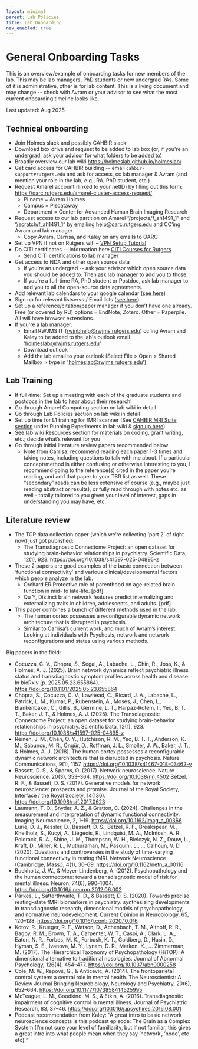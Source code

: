 ```yaml
---
layout: minimal
parent: Lab Policies
title: Lab Onboarding
nav_enabled: true
---
```


# General Onboarding Tasks
This is an overview/example of onboarding tasks for new members of the lab. This may be lab managers, PhD students or new undergrad RAs. Some of it is administrative, other is for lab content. This is a living document and may change -- check with Avram or your advisor to see what the most current onboarding timeline looks like.  

Last updated: Aug 2025

## Technical onboarding
- Join Holmes slack and possibly CAHBIR slack
- Download box drive and request to be added to lab box (or, if you're an undergrad, ask your advisor for what folders to be added to)
- Broadly overview our lab wiki https://holmeslab.github.io/holmeslab/
- Get card access for CAHBIR building -- email `cahbir-support#rutgers.edu` and ask for access, cc lab manager & Avram (and mention your role in the lab, e.g., RA, PhD student, etc.)
- Request Amarel account (linked to your netID) by filling out this form: https://oarc.rutgers.edu/amarel-cluster-access-request/
    - PI name = Avram Holmes
    - Campus = Piscataway
    - Department = Center for Advanced Human Brain Imaging Research
- Request access to our lab partition on Amarel “/projects/f_ah1491_1” and “/scratch/f_ah1491_1” by emailing [help@oarc.rutgers.edu](mailto:help@oarc.rutgers.edu) and CC’ing Avram and lab manager
    - Copy Avram, Carrisa, and Kaley on any emails to OARC
- Set up VPN if not on Rutgers wifi – [VPN Setup Tutorial](https://holmeslab.github.io/holmeslab/docs/Amarel/rutgers-vpn/)
- Do CITI certificates -- information here [CITI Courses for Rutgers](https://holmeslab.github.io/holmeslab/docs/Admin/citi/) 
    - Send CITI certifications to lab manager
- Get access to NDA and other open source data 
    - If you're an undergrad -- ask your advisor which open source data you should be added to. Then ask lab manager to add you to those.
    - If you're a full-time RA, PhD student or Postdoc, ask lab manager to add you to all the open-source data agreements.
- Add relevant lab calendars to your google calendar ([see here](https://holmeslab.github.io/holmeslab/docs/Policies/software-we-use/#shared-calendars-google-calendar))
- Sign up for relevant listservs / Email lists ([see here](https://holmeslab.github.io/holmeslab/docs/Policies/software-we-use/#shared-calendars-google-calendar))
- Set up a reference/citation/paper manager if you don’t have one already. Free (or covered by RU) options = EndNote, Zotero. Other = Paperpile. All will have browser extensions.
- If you're a lab manager:
    - Email RWJMS IT ([rwjnbhelp@rwjms.rutgers.edu](mailto:rwjnbhelp@rwjms.rutgers.edu)) cc'ing Avram and Kaley to be added to the lab's outlook email 'holmeslab@rwjms.rutgers.edu'
    - Download outlook
    - Add the lab email to your outlook (Select File > Open > Shared Mailbox > type in 'holmeslab@rwjms.rutgers.edu')


## Lab Training
- If full-time: Set up a meeting with each of the graduate students and postdocs in the lab to hear about their research!
- Go through Amarel Computing section on lab wiki in detail 
- Go through Lab Policies section on lab wiki in detail 
- Set up time for L1 training for fMRI scanner (See [CAHBIR MRI Suite section](https://holmeslab.github.io/holmeslab/docs/Experiments/mri/) under Running Experiments in lab wiki & [sign up here](https://sites.rutgers.edu/cahbir/level-1-training-signups-open/))
- See lab wiki Resources section for materials on coding, grant writing, etc.; decide what’s relevant for you
- Go through initial literature review papers recommended below
    - Note from Carrisa: recommend reading each paper 1-3 times and taking notes, including questions to talk with me about. If a particular concept/method is either confusing or otherwise interesting to you, I recommend going to the reference(s) cited in the paper you’re reading, and add that paper to your TBR list as well. These “secondary” reads can be less extensive of course (e.g., maybe just reading abstract or results), or fully read through with notes etc. as well - totally tailored to you given your level of interest, gaps in understanding you may have, etc. 

## Literature review 
- The TCP data collection paper (which we’re collecting ‘part 2’ of right now) just got published:
    - The Transdiagnostic Connectome Project: an open dataset for studying brain-behavior relationships in psychiatry. Scientific Data, 12(1), 923. https://doi.org/10.1038/s41597-025-04895-z 
- These 2 papers are good examples of the basic connection between ‘functional connectivity’ and various clinical/developmental factors which people analyze in the lab.
    - Orchard ER Protective role of parenthood on age-related brain function in mid- to late-life.  [pdf]
    - Qu Y, Distinct brain network features predict internalizing and externalizing traits in children, adolescents, and adults.  [pdf]
- This paper combines a bunch of different methods used in the lab. 
    - The human cortex possesses a reconfigurable dynamic network architecture that is disrupted in psychosis. 
    - Similar to Carrisa’s current work, and much of Avram’s interest. Looking at individuals with Psychosis, network and network reconfigurations and states using various methods.



Big papers in the field:




- Cocuzza, C. V., Chopra, S., Segal, A., Labache, L., Chin, R., Joss, K., & Holmes, A. J. (2025). Brain network dynamics reflect psychiatric illness status and transdiagnostic symptom profiles across health and disease. In bioRxiv (p. 2025.05.23.655864). https://doi.org/10.1101/2025.05.23.655864 
- Chopra, S., Cocuzza, C. V., Lawhead, C., Ricard, J. A., Labache, L., Patrick, L. M., Kumar, P., Rubenstein, A., Moses, J., Chen, L., Blankenbaker, C., Gillis, B., Germine, L. T., Harpaz-Rotem, I., Yeo, B. T. T., Baker, J. T., & Holmes, A. J. (2025). The Transdiagnostic Connectome Project: an open dataset for studying brain-behavior relationships in psychiatry. Scientific Data, 12(1), 923. https://doi.org/10.1038/s41597-025-04895-z 
- Reinen, J. M., Chén, O. Y., Hutchison, R. M., Yeo, B. T. T., Anderson, K. M., Sabuncu, M. R., Öngür, D., Roffman, J. L., Smoller, J. W., Baker, J. T., & Holmes, A. J. (2018). The human cortex possesses a reconfigurable dynamic network architecture that is disrupted in psychosis. Nature Communications, 9(1), 1157. https://doi.org/10.1038/s41467-018-03462-y 
- Bassett, D. S., & Sporns, O. (2017). Network neuroscience. Nature Neuroscience, 20(3), 353–364. https://doi.org/10.1038/nn.4502 
Betzel, R. F., & Bassett, D. S. (2017). Generative models for network neuroscience: prospects and promise. Journal of the Royal Society, Interface / the Royal Society, 14(136). https://doi.org/10.1098/rsif.2017.0623 
- Laumann, T. O., Snyder, A. Z., & Gratton, C. (2024). Challenges in the measurement and interpretation of dynamic functional connectivity. Imaging Neuroscience, 2, 1–19. https://doi.org/10.1162/imag_a_00366 
Lurie, D. J., Kessler, D., Bassett, D. S., Betzel, R. F., Breakspear, M., Kheilholz, S., Kucyi, A., Liégeois, R., Lindquist, M. A., McIntosh, A. R., Poldrack, R. A., Shine, J. M., Thompson, W. H., Bielczyk, N. Z., Douw, L., Kraft, D., Miller, R. L., Muthuraman, M., Pasquini, L., … Calhoun, V. D. (2020). Questions and controversies in the study of time-varying functional connectivity in resting fMRI. Network Neuroscience (Cambridge, Mass.), 4(1), 30–69. https://doi.org/10.1162/netn_a_00116 
- Buckholtz, J. W., & Meyer-Lindenberg, A. (2012). Psychopathology and the human connectome: toward a transdiagnostic model of risk for mental illness. Neuron, 74(6), 990–1004. https://doi.org/10.1016/j.neuron.2012.06.002 
- Parkes, L., Satterthwaite, T. D., & Bassett, D. S. (2020). Towards precise resting-state fMRI biomarkers in psychiatry: synthesizing developments in transdiagnostic research, dimensional models of psychopathology, and normative neurodevelopment. Current Opinion in Neurobiology, 65, 120–128. https://doi.org/10.1016/j.conb.2020.10.016 
- Kotov, R., Krueger, R. F., Watson, D., Achenbach, T. M., Althoff, R. R., Bagby, R. M., Brown, T. A., Carpenter, W. T., Caspi, A., Clark, L. A., Eaton, N. R., Forbes, M. K., Forbush, K. T., Goldberg, D., Hasin, D., Hyman, S. E., Ivanova, M. Y., Lynam, D. R., Markon, K., … Zimmerman, M. (2017). The Hierarchical Taxonomy of Psychopathology (HiTOP): A dimensional alternative to traditional nosologies. Journal of Abnormal Psychology, 126(4), 454–477. https://doi.org/10.1037/abn0000258 
- Cole, M. W., Repovš, G., & Anticevic, A. (2014). The frontoparietal control system: a central role in mental health. The Neuroscientist: A Review Journal Bringing Neurobiology, Neurology and Psychiatry, 20(6), 652–664. https://doi.org/10.1177/1073858414525995 
- McTeague, L. M., Goodkind, M. S., & Etkin, A. (2016). Transdiagnostic impairment of cognitive control in mental illness. Journal of Psychiatric Research, 83, 37–46. https://doi.org/10.1016/j.jpsychires.2016.08.001 
- Podcast recommendation from Kaley: “A great intro to basic network neuroscience concepts is this podcast episode: The Brain as a Complex System (I’m not sure your level of familiarity, but if not familiar, this gives a great intro into what people mean when they say ’network’, ’node’, etc etc):”